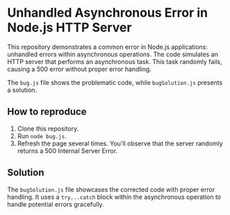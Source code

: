 # Unhandled Asynchronous Error in Node.js HTTP Server

This repository demonstrates a common error in Node.js applications: unhandled errors within asynchronous operations.  The code simulates an HTTP server that performs an asynchronous task.  This task randomly fails, causing a 500 error without proper error handling.

The `bug.js` file shows the problematic code, while `bugSolution.js` presents a solution.

## How to reproduce

1. Clone this repository.
2. Run `node bug.js`.
3. Refresh the page several times. You'll observe that the server randomly returns a 500 Internal Server Error.

## Solution

The `bugSolution.js` file showcases the corrected code with proper error handling. It uses a `try...catch` block within the asynchronous operation to handle potential errors gracefully.